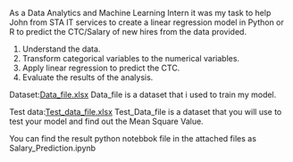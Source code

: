 As a Data Analytics and Machine Learning Intern it was my task to help John from STA IT services to create a linear regression model in Python or R to predict the CTC/Salary of new hires from the data provided.

1. Understand the data.
2. Transform categorical variables to the numerical variables.
3. Apply linear regression to predict the CTC.
4. Evaluate the results of the analysis.

Dataset:[Data_file.xlsx](https://github.com/MODIKULDEEP/MODIKULDEEP-ML_INTERNSHIP_TASK_3/files/9179468/Data_file.xlsx)
Data_file is a dataset that i used to train my model.

Test data:[Test_data_file.xlsx](https://github.com/MODIKULDEEP/MODIKULDEEP-ML_INTERNSHIP_TASK_3/files/9179470/Test_data_file.xlsx)
Test_Data_file is a dataset that you will use to test your model and find out the Mean Square Value.

You can find the result python notebbok file in the attached files as Salary_Prediction.ipynb
